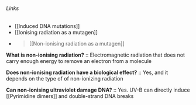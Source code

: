 ###### Links
- [[Induced DNA mutations]]
- [[Ionising radiation as a mutagen]]
- > [[Non-ionising radiation as a mutagen]]

**What is non-ionising radiation?** :: Electromagnetic radiation that does not carry enough energy to remove an electron from a molecule

**Does non-ionising radiation have a biological effect?** :: Yes, and it depends on the type of of non-ionizing radiation

**Can non-ionising ultraviolet damage DNA?** :: Yes. UV-B can directly induce [[Pyrimidine dimers]] and double-strand DNA breaks